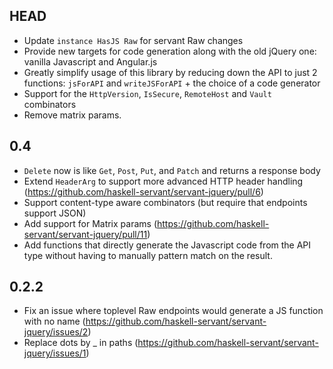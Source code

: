 HEAD
----
* Update `instance HasJS Raw` for servant Raw changes
* Provide new targets for code generation along with the old jQuery one: vanilla Javascript and Angular.js
* Greatly simplify usage of this library by reducing down the API to just 2 functions: `jsForAPI` and `writeJSForAPI` + the choice of a code generator
* Support for the `HttpVersion`, `IsSecure`, `RemoteHost` and `Vault` combinators
* Remove matrix params.

0.4
---
* `Delete` now is like `Get`, `Post`, `Put`, and `Patch` and returns a response body
* Extend `HeaderArg` to support more advanced HTTP header handling (https://github.com/haskell-servant/servant-jquery/pull/6)
* Support content-type aware combinators (but require that endpoints support JSON)
* Add support for Matrix params (https://github.com/haskell-servant/servant-jquery/pull/11)
* Add functions that directly generate the Javascript code from the API type without having to manually pattern match on the result.

0.2.2
-----

* Fix an issue where toplevel Raw endpoints would generate a JS function with no name (https://github.com/haskell-servant/servant-jquery/issues/2)
* Replace dots by _ in paths (https://github.com/haskell-servant/servant-jquery/issues/1)
